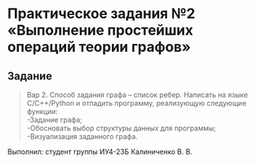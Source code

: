 # Практическое задания №2 «Выполнение простейших операций теории графов»

## Задание
>Вар 2. Способ задания графа – список ребер.
>Написать на языке С/C++/Python и отладить программу,
>реализующую следующие функции:  
>-Задание графа;  
>-Обосновать выбор структуры данных для программы;  
>-Визуализация заданного графа.

Выполнил: студент группы ИУ4-23Б 
Калиниченко В. В.
